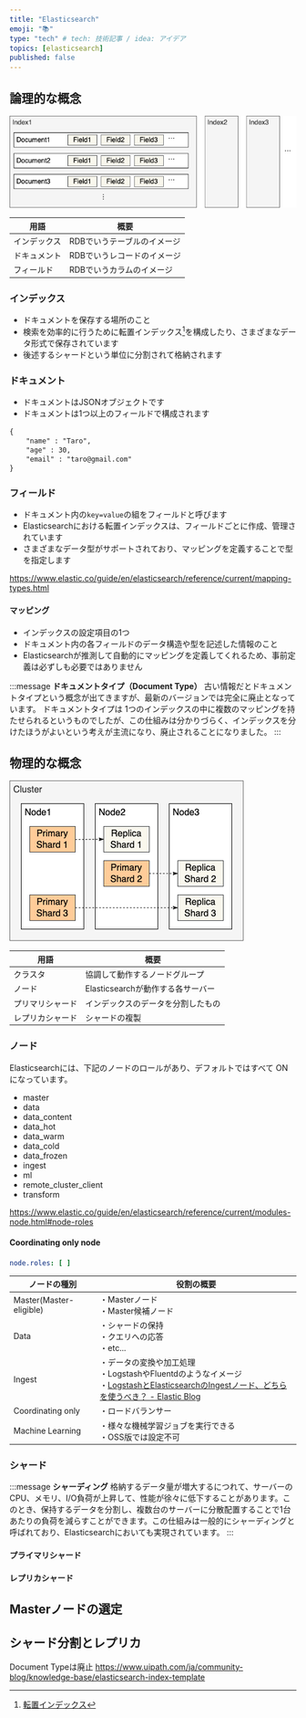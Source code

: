 ```yaml
---
title: "Elasticsearch"
emoji: "📚"
type: "tech" # tech: 技術記事 / idea: アイデア
topics: [elasticsearch]
published: false
---
```



## 論理的な概念

![](/images/elasticsearch/elasticsearch-0.drawio.png)

|  用語      | 概要                        | 
| -------- | --------------------------- | 
| インデックス    | RDBでいうテーブルのイメージ | 
| ドキュメント | RDBでいうレコードのイメージ | 
| フィールド    | RDBでいうカラムのイメージ   | 

### インデックス
* ドキュメントを保存する場所のこと
* 検索を効率的に行うために転置インデックス[^1]を構成したり、さまざまなデータ形式で保存されています
* 後述するシャードという単位に分割されて格納されます

[^1]: [転置インデックス](https://gihyo.jp/dev/serial/01/search-engine/0003)

### ドキュメント
* ドキュメントはJSONオブジェクトです
* ドキュメントは1つ以上のフィールドで構成されます

```json:example
{
    "name" : "Taro",
    "age" : 30,
    "email" : "taro@gmail.com"
}
```

### フィールド
* ドキュメント内の`key=value`の組をフィールドと呼びます
* Elasticsearchにおける転置インデックスは、フィールドごとに作成、管理されています
* さまざまなデータ型がサポートされており、マッピングを定義することで型を指定します

https://www.elastic.co/guide/en/elasticsearch/reference/current/mapping-types.html

#### マッピング
* インデックスの設定項目の1つ
* ドキュメント内の各フィールドのデータ構造や型を記述した情報のこと
* Elasticsearchが推測して自動的にマッピングを定義してくれるため、事前定義は必ずしも必要ではありません

:::message
**ドキュメントタイプ（Document Type）**
古い情報だとドキュメントタイプという概念が出てきますが、最新のバージョンでは完全に廃止となっています。
ドキュメントタイプは 1つのインデックスの中に複数のマッピングを持たせられるというものでしたが、この仕組みは分かりづらく、インデックスを分けたほうがよいという考えが主流になり、廃止されることになりました。
:::

## 物理的な概念

![](/images/elasticsearch/elasticsearch-1.drawio.png)

|  用語      | 概要                        | 
| -------- | --------------------------- | 
| クラスタ    | 協調して動作するノードグループ | 
| ノード | Elasticsearchが動作する各サーバー | 
| プリマリシャード | インデックスのデータを分割したもの   | 
| レプリカシャード | シャードの複製   | 

### ノード

Elasticsearchには、下記のノードのロールがあり、デフォルトではすべて ON になっています。

* master
* data
* data_content
* data_hot
* data_warm
* data_cold
* data_frozen
* ingest
* ml
* remote_cluster_client
* transform

https://www.elastic.co/guide/en/elasticsearch/reference/current/modules-node.html#node-roles

#### Coordinating only node
```yml:elasticsearch.yml
node.roles: [ ]
```

|  ノードの種別      | 役割の概要                 | 
| -------- | --------------------------- | 
| Master(Master-eligible)    | ・Masterノード<br>・Master候補ノード | 
| Data | ・シャードの保持<br>・クエリへの応答<br>・etc... | 
| Ingest | ・データの変換や加工処理<br>・LogstashやFluentdのようなイメージ<br>・[LogstashとElasticsearchのIngestノード、どちらを使うべき？ - Elastic Blog](https://www.elastic.co/jp/blog/should-i-use-logstash-or-elasticsearch-ingest-nodes)  | 
| Coordinating only | ・ロードバランサー  | 
| Machine Learning | ・様々な機械学習ジョブを実行できる<br>・OSS版では設定不可  | 






### シャード
:::message
**シャーディング**
格納するデータ量が増大するにつれて、サーバーのCPU、メモリ、I/O負荷が上昇して、性能が徐々に低下することがあります。このとき、保持するデータを分割し、複数台のサーバーに分散配置することで1台あたりの負荷を減らすことができます。この仕組みは一般的にシャーディングと呼ばれており、Elasticsearchにおいても実現されています。
:::

#### プライマリシャード

#### レプリカシャード



## Masterノードの選定

## シャード分割とレプリカ


Document Typeは廃止
https://www.uipath.com/ja/community-blog/knowledge-base/elasticsearch-index-template